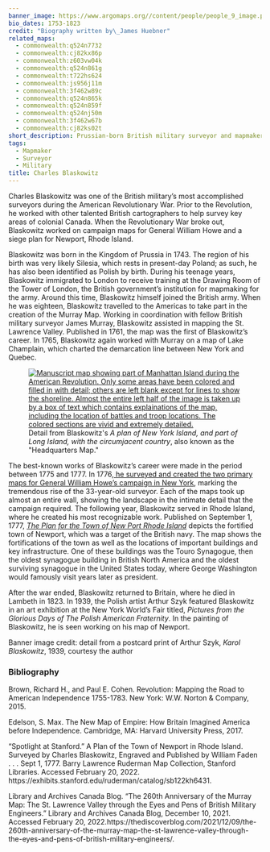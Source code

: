 ```yaml
---
banner_image: https://www.argomaps.org//content/people/people_9_image.png
bio_dates: 1753-1823
credit: "Biography written by\_James Huebner"
related_maps:
  - commonwealth:q524n7732
  - commonwealth:cj82kx86p
  - commonwealth:z603vw04k
  - commonwealth:q524n861g
  - commonwealth:t722hs624
  - commonwealth:js956j11m
  - commonwealth:3f462w89c
  - commonwealth:q524n865k
  - commonwealth:q524n859f
  - commonwealth:q524nj50m
  - commonwealth:3f462w67b
  - commonwealth:cj82ks02t
short_description: Prussian-born British military surveyor and mapmaker
tags:
  - Mapmaker
  - Surveyor
  - Military
title: Charles Blaskowitz
---
```

<p>Charles Blaskowitz was one of the British military&rsquo;s most accomplished surveyors during the American Revolutionary War. Prior to the Revolution, he worked with other talented British cartographers to help survey key areas of colonial Canada. When the Revolutionary War broke out, Blaskowitz worked on campaign maps for General William Howe and a siege plan for Newport, Rhode Island.</p>

<p>Blaskowitz was born in the Kingdom of Prussia in 1743. The region of his birth was very likely Silesia, which rests in present-day Poland; as such, he has also been identified as Polish by birth. During his teenage years, Blaskowitz immigrated to London to receive training at the Drawing Room of the Tower of London, the British government&rsquo;s institution for mapmaking for the army. Around this time, Blaskowitz himself joined the British army. When he was eighteen, Blaskowitz travelled to the Americas to take part in the creation of the Murray Map. Working in coordination with fellow British military surveyor James Murray, Blaskowitz assisted in mapping the St. Lawrence Valley. Published in 1761, the map was the first of Blaskowitz&rsquo;s career. In 1765, Blaskowitz again worked with Murray on a map of Lake Champlain, which charted the demarcation line between New York and Quebec.</p>

<figure class="img_left_50"><a href="/maps/commonwealth:z603vw04k"><img alt="Manuscript map showing part of Manhattan Island during the American Revolution. Only some areas have been colored and filled in with detail; others are left blank except for lines to show the shoreline. Almost the entire left half of the image is taken up by a box of text which contains explainations of the map, including the location of battles and troop locations. The colored sections are vivid and extremely detailed." src="https://iiif.digitalcommonwealth.org/iiif/2/commonwealth:z603vw05v/5826,1380,5305,6883/550,/0/default.jpg" /></a>

<figcaption>Detail from Blaskowitz&#39;s <em>A plan of New York Island, and part of Long Island, with the circumjacent country</em>, also known as the &quot;Headquarters Map.&quot;</figcaption>
</figure>

<p>The best-known works of Blaskowitz&rsquo;s career were made in the period between 1775 and 1777. In 1776,<a href="/maps/commonwealth:z603vw04k"> he surveyed and created the two primary maps for General William Howe&rsquo;s campaign in New York</a>, marking the tremendous rise of the 33-year-old surveyor.&nbsp;Each of the maps took up almost an entire wall, showing the landscape in the intimate detail that the campaign required. The following year, Blaskowitz served in Rhode Island, where he created his most recognizable work. Published on September 1, 1777, <a href="/maps/commonwealth:js956j11m"><em>The Plan for the Town of New Port Rhode Island</em></a> depicts the fortified town of Newport, which was a target of the British navy.&nbsp;The map shows the fortifications of the town as well as the locations of important buildings and key infrastructure. One of these buildings was the Touro Synagogue, then the oldest synagogue building in British North America and the oldest surviving synagogue in the United States today, where George Washington would famously visit years later as president.</p>

<p>After the war ended, Blaskowitz returned to Britain, where he died in Lambeth in 1823. In 1939, the Polish artist Arthur Szyk featured Blaskowitz in an art exhibition at the New York World&rsquo;s Fair titled, <em>Pictures from the Glorious Days of The Polish American Fraternity</em>. In the painting of Blaskowitz, he is seen working on his map of Newport.</p>

<p>Banner image credit: detail from a postcard print of&nbsp;Arthur Szyk,&nbsp;<em>Karol Blaskowitz</em>, 1939, courtesy the author</p>

### Bibliography

<p>Brown, Richard H., and Paul E. Cohen. Revolution: Mapping the Road to American Independence 1755-1783. New York: W.W. Norton &amp; Company, 2015.</p>

<p>Edelson, S. Max.&nbsp;The New Map of Empire: How Britain Imagined America before Independence. Cambridge, MA: Harvard University Press, 2017.</p>

<p>&ldquo;Spotlight at Stanford.&rdquo; A Plan of the Town of Newport in Rhode Island. Surveyed by Charles Blaskowitz, Engraved and Published by William Faden . . . Sept 1, 1777. Barry Lawrence Ruderman Map Collection, Stanford Libraries. Accessed February 20, 2022. https://exhibits.stanford.edu/ruderman/catalog/sb122kh6431.</p>

<p>Library and Archives Canada Blog. &ldquo;The 260th Anniversary of the Murray Map: The St. Lawrence Valley through the Eyes and Pens of British Military Engineers.&rdquo; Library and Archives Canada Blog, December 10, 2021. Accessed February 20, 2022.https://thediscoverblog.com/2021/12/09/the-260th-anniversary-of-the-murray-map-the-st-lawrence-valley-through-the-eyes-and-pens-of-british-military-engineers/.</p>
